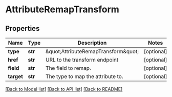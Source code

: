 # AttributeRemapTransform

## Properties
Name | Type | Description | Notes
------------ | ------------- | ------------- | -------------
**type** | **str** | \&quot;AttributeRemapTransform\&quot; | [optional] 
**href** | **str** | URL to the transform endpoint | [optional] 
**field** | **str** | The field to remap. | [optional] 
**target** | **str** | The type to map the attribute to. | [optional] 

[[Back to Model list]](../README.md#documentation-for-models) [[Back to API list]](../README.md#documentation-for-api-endpoints) [[Back to README]](../README.md)

